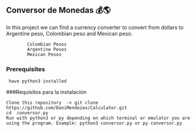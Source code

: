 ## Conversor de Monedas  💰🌎

In this project we can find a currency converter to convert from dollars to Argentine peso, Colombian peso and Mexican peso.

			Colombian Pesos
			Argentine Pesos 
			Mexican Pesos 

### Prerequisites 

	 have python3 installed 

###Requisitos para la instalación

	Clone this repository  -> git clone https://github.com/DaniMendozax/Calculator.git
	cd  conversor.py
	Run with python3 or py depending on which terminal or emulator you are using the program. Example: python3 conversor.py or py conversor.py


